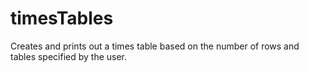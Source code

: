 # timesTables
Creates and prints out a times table based on the number of rows and tables specified by the user.
